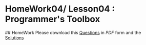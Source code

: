 # HomeWork04/ Lesson04 : Programmer's Toolbox

## HomeWork
Please download this [Questions](https://github.com/yclim95/MATLAB/blob/master/Assignment/hw4/hw4.pdf) in *PDF* form and the [Solutions](https://github.com/yclim95/MATLAB/blob/master/Assignment/hw4/hw4_solutions.m) 
